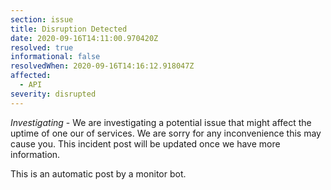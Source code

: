 ```yaml
---
section: issue
title: Disruption Detected
date: 2020-09-16T14:11:00.970420Z
resolved: true
informational: false
resolvedWhen: 2020-09-16T14:16:12.918047Z
affected:
  - API
severity: disrupted
---
```

*Investigating* - We are investigating a potential issue that might affect the uptime of one our of services. We are sorry for any inconvenience this may cause you. This incident post will be updated once we have more information.

This is an automatic post by a monitor bot.
        